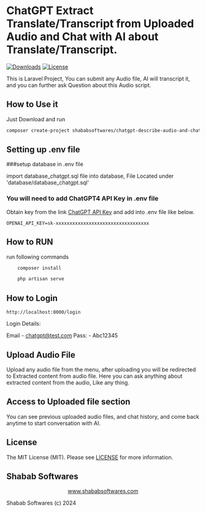 # ChatGPT Extract Translate/Transcript from Uploaded Audio and Chat with AI about Translate/Transcript. 

[![Downloads](https://poser.pugx.org/ShababSoftwares/ChatGPT-Describe-Audio-and-Chat-with-AI/d/total.svg)](https://github.com/ShababSoftwares/ChatGPT-Describe-Audio-and-Chat-with-AI)
[![License](https://poser.pugx.org/ShababSoftwares/ChatGPT-Describe-Audio-and-Chat-with-AI/license.svg)](LICENSE.md)

This is Laravel Project, You can submit any Audio file, AI will transcript it, and you can further ask Question about this Audio script.

## How to Use it

Just Download and run 

```bash
composer create-project shababsoftwares/chatgpt-describe-audio-and-chat-with-ai
```

## Setting up .env file

###setup database in .env file

import database_chatgpt.sql file into database, File Located under 'database/database_chatgpt.sql'

### You will need to add ChatGPT4 API Key in .env file

Obtain key from the link <a href="https://platform.openai.com/api-keys" target="_blank">ChatGPT API Key</a> and add into .env file like below.

`OPENAI_API_KEY=sk-xxxxxxxxxxxxxxxxxxxxxxxxxxxxxxxxxx`
    
## How to RUN

run following commands

```bash
    composer install
```
```bash
    php artisan serve
```

## How to Login

`http://localhost:8000/login`

Login Details:

Email - chatgpt@test.com
Pass: - Abc12345

## Upload Audio File

Upload any audio file from the menu, after uploading you will be redirected to Extracted content from audio file.
Here you can ask anything about extracted content from the audio, Like any thing.

## Access to Uploaded file section

You can see previous uploaded audio files, and chat history, and come back anytime to start conversation with AI.

## License

The MIT License (MIT). Please see [LICENSE](LICENSE.md) for more information.

## Shabab Softwares

<p align="center"><a href="https://www.shababsoftwares.com" target="_blank">www.shababsoftwares.com</a></p>

Shabab Softwares (c) 2024

